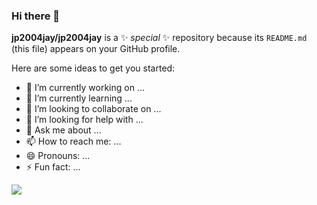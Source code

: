 ### Hi there 👋

**jp2004jay/jp2004jay** is a ✨ _special_ ✨ repository because its `README.md` (this file) appears on your GitHub profile.

Here are some ideas to get you started:

- 🔭 I’m currently working on ...
- 🌱 I’m currently learning ...
- 👯 I’m looking to collaborate on ...
- 🤔 I’m looking for help with ...
- 💬 Ask me about ...
- 📫 How to reach me: ...
- 😄 Pronouns: ...
- ⚡ Fun fact: ...

<img src="https://encrypted-tbn0.gstatic.com/images?q=tbn:ANd9GcQQC9FKPJyyyQ5itr1NkFLyr-STjf-Ux4JbMA&usqp=CAU">
